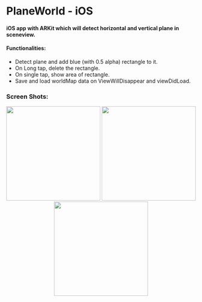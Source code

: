 # 

# PlaneWorld - iOS
#### iOS app with ARKit which will detect horizontal and vertical plane in sceneview.


#### Functionalities:
* Detect plane and add blue (with 0.5 alpha) rectangle to it.
* On Long tap, delete the rectangle.
* On single tap, show area of rectangle.
* Save and load worldMap data on ViewWillDisappear and viewDidLoad.


### Screen Shots:

<p align="center">
  <img src="https://drive.google.com/uc?export=view&id=13dGi6cbHej2eYqokeX4PXgD2gljP6v6D" width="250">
  <img src="https://drive.google.com/uc?export=view&id=1cffJXxyZv65sW4HvVnL3VbbkeidO-780" width="250">
  <img src="https://drive.google.com/uc?export=view&id=1TUN1hfnLDWamd8XQ_HEUNXMaUwYVWez4" width="250">
</p>

